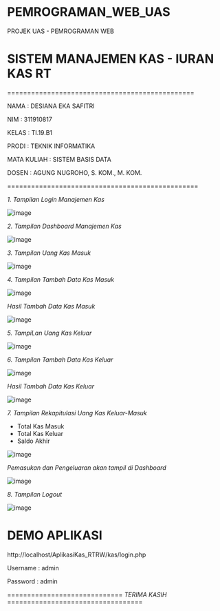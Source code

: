 # PEMROGRAMAN_WEB_UAS
PROJEK UAS - PEMROGRAMAN WEB

# SISTEM MANAJEMEN KAS - IURAN KAS RT

===============================================

NAMA : DESIANA EKA SAFITRI 

NIM : 311910817

KELAS : TI.19.B1

PRODI : TEKNIK INFORMATIKA

MATA KULIAH : SISTEM BASIS DATA

DOSEN : AGUNG NUGROHO, S. KOM., M. KOM.

================================================

_1. Tampilan Login Manajemen Kas_

![image](https://user-images.githubusercontent.com/81596251/126407310-1a982a41-9e6d-44c9-b975-f224bff0216b.png)

_2. Tampilan Dashboard Manajemen Kas_

![image](https://user-images.githubusercontent.com/81596251/126407370-efe0d4fc-5cee-49af-85c3-aacbe7522811.png)

_3. Tampilan Uang Kas Masuk_

![image](https://user-images.githubusercontent.com/81596251/126408353-55b74ec1-46b2-47d9-b976-6273e92c6f6d.png)

_4. Tampilan Tambah Data Kas Masuk_

![image](https://user-images.githubusercontent.com/81596251/126408281-ce7685e7-fda6-40b8-8a74-633e87b38c5d.png)

_Hasil Tambah Data Kas Masuk_

![image](https://user-images.githubusercontent.com/81596251/126408313-e25edba8-2068-4c72-b80d-393562ba4681.png)

_5. TampiLan Uang Kas Keluar_

![image](https://user-images.githubusercontent.com/81596251/126408508-7ae716e0-a7ad-424f-aa94-69c37667a285.png)

_6. Tampilan Tambah Data Kas Keluar_

![image](https://user-images.githubusercontent.com/81596251/126408661-b92ccaec-864c-4939-8502-becfc7480175.png)

_Hasil Tambah Data Kas Keluar_

![image](https://user-images.githubusercontent.com/81596251/126408835-0d6d59fb-a9c7-4e71-b28b-d0f7abb0f270.png)

_7. Tampilan Rekapitulasi Uang Kas Keluar-Masuk_

- Total Kas Masuk
- Total Kas Keluar
- Saldo Akhir

![image](https://user-images.githubusercontent.com/81596251/126408952-bf5aa44d-cfee-47b5-b19e-d56c764a1daa.png)

_Pemasukan dan Pengeluaran akan tampil di Dashboard_

![image](https://user-images.githubusercontent.com/81596251/126409387-7a3d2c1d-3868-415c-8815-d0462ece827b.png)

_8. Tampilan Logout_

![image](https://user-images.githubusercontent.com/81596251/126409477-d35340b9-dd6b-4bc6-8291-8e480f76e8ef.png)

# DEMO APLIKASI # 

http://localhost/AplikasiKas_RTRW/kas/login.php

Username  : admin

Password  : admin

============================= _TERIMA KASIH_ ==================================




